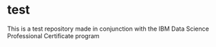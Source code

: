 # test
This is a test repository made in conjunction with the IBM Data Science Professional Certificate program 
